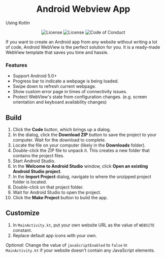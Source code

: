 <h1 align="center">
     Android Webview App
</h1>
Using Kotlin
<p align="center">
     <a style="text-decoration:none" href="https://github.com/rajguptah/androidwebview/commits/main">
          <img src="https://img.shields.io/github/last-commit/rajguptah/androidwebview?color=informational&label=last%20update" alt="License" />
     </a>
     <a style="text-decoration:none" href="LICENSE">
          <img src="https://img.shields.io/github/license/rajguptah/androidwebview" alt="License" />
     </a>
     <a style="text-decoration:none" href="CODE_OF_CONDUCT.md">
          <img src="https://img.shields.io/badge/Contributor%20Covenant-2.0-4baaaa.svg" alt="Code of Conduct" />
     </a>
</p>

If you want to create an Android app from any website without writing a lot of code, Android WebView is the perfect solution for you. It is a ready-made WebView template that saves you time and hassle.

### Features
* Support Android 5.0+
* Progress bar to indicate a webpage is being loaded.
* Swipe down to refresh current webpage.
* Show custom error page in times of connectivity issues.
* Protect WebView's state from configuration changes. (e.g. screen orientation and keyboard availability changes)

## Build
1. Click the **Code** button, which brings up a dialog.
2. In the dialog, click the **Download ZIP** button to save the project to your computer. Wait for the download to complete.
3. Locate the file on your computer (likely in the **Downloads** folder).
4. Double-click the ZIP file to unpack it. This creates a new folder that contains the project files.
5. Start Android Studio.
6. In the **Welcome to Android Studio** window, click **Open an existing Android Studio project**.
7. In the **Import Project** dialog, navigate to where the unzipped project folder is located.
8. Double-click on that project folder.
9. Wait for Android Studio to open the project.
10. Click the **Make Project** button to build the app.

## Customize
1. In `MainActivity.kt`, put your own website URL as the value of `WEBSITE` constant.
2. Replace default app icons with your own.

*Optional*: Change the value of `javaScriptEnabled` to `false` in `MainActivity.kt` if your website doesn't contain any JavaScript elements.
